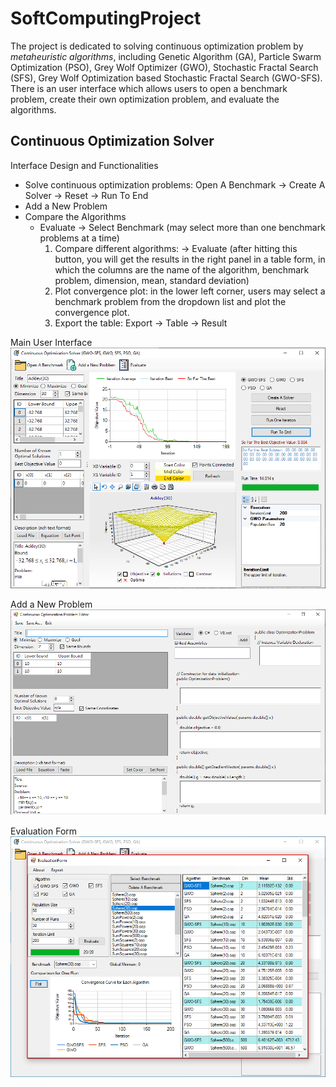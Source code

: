 # SoftComputingProject

The project is dedicated to solving continuous optimization problem by *metaheuristic algorithms*, including Genetic Algorithm (GA), Particle Swarm Optimization (PSO), Grey Wolf Optimizer (GWO), Stochastic Fractal Search (SFS), Grey Wolf Optimization based Stochastic Fractal Search (GWO-SFS). There is an user interface which allows users to open a benchmark problem, create their own optimization problem, and evaluate the algorithms.

## Continuous Optimization Solver
Interface Design and Functionalities
* Solve continuous optimization problems: Open A Benchmark -> Create A Solver -> Reset -> Run To End
* Add a New Problem
* Compare the Algorithms
  - Evaluate -> Select Benchmark (may select more than one benchmark problems at a time)
    1. Compare different algorithms: -> Evaluate (after hitting this button, you will get the results in the right panel in a table form, in which the columns are the name of the algorithm, benchmark problem, dimension, mean, standard deviation)
    2. Plot convergence plot: in the lower left corner, users may select a benchmark problem from the dropdown list and plot the convergence plot.
    3. Export the table: Export -> Table -> Result

Main User Interface
![alt text](UI/UI.png)

Add a New Problem
![logo](UI/AddProblem.png)

Evaluation Form
![logo](UI/EvaluationForm.png)
